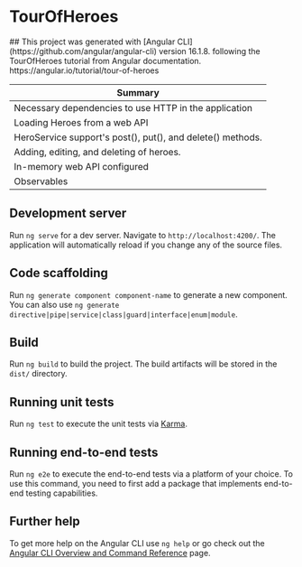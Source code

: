 <h1>TourOfHeroes</h1>
## This project was generated with [Angular CLI](https://github.com/angular/angular-cli) version 16.1.8. following the TourOfHeroes tutorial from Angular documentation. https://angular.io/tutorial/tour-of-heroes


<table>
  <th>Summary</th>
  <tbody>
    <tr>
      <td>
        Necessary dependencies to use HTTP in the application
      </td>
    </tr>
<tr>
      <td>
        Loading Heroes from a web API
      </td>
    </tr>
    <tr>
      <td>
        HeroService support's post(), put(), and delete() methods.
      </td>
    </tr>
    <tr>
      <td>
        Adding, editing, and deleting of heroes.
      </td>
    </tr>
    <tr>
      <td>
        In-memory web API configured
      </td>
    </tr>
    <tr>
      <td>
        Observables
      </td>
    </tr>
  </tbody>
</table>




## Development server

Run `ng serve` for a dev server. Navigate to `http://localhost:4200/`. The application will automatically reload if you change any of the source files.

## Code scaffolding

Run `ng generate component component-name` to generate a new component. You can also use `ng generate directive|pipe|service|class|guard|interface|enum|module`.

## Build

Run `ng build` to build the project. The build artifacts will be stored in the `dist/` directory.

## Running unit tests

Run `ng test` to execute the unit tests via [Karma](https://karma-runner.github.io).

## Running end-to-end tests

Run `ng e2e` to execute the end-to-end tests via a platform of your choice. To use this command, you need to first add a package that implements end-to-end testing capabilities.

## Further help

To get more help on the Angular CLI use `ng help` or go check out the [Angular CLI Overview and Command Reference](https://angular.io/cli) page.
